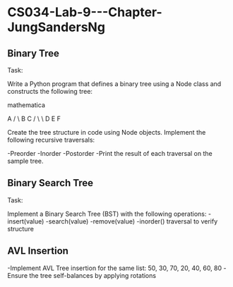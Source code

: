 # CS034-Lab-9---Chapter-JungSandersNg

## Binary Tree

Task:

Write a Python program that defines a binary tree using a Node class and constructs the
following tree:

mathematica

A / \ B C / \ \ D E F

Create the tree structure in code using Node objects.
Implement the following recursive traversals:

-Preorder
-Inorder
-Postorder
-Print the result of each traversal on the sample tree.

## Binary Search Tree

Task:

Implement a Binary Search Tree (BST) with the following operations:
-insert(value)
-search(value)
-remove(value)
-inorder() traversal to verify structure

## AVL Insertion

-Implement AVL Tree insertion for the same list: 50, 30, 70, 20, 40, 60, 80
-Ensure the tree self-balances by applying rotations
